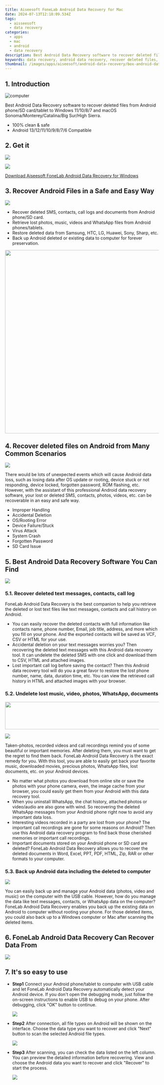 ```yaml
---
title: Aiseesoft FoneLab Android Data Recovery for Mac
date: 2024-07-13T12:18:09.534Z
tags: 
  - aisseesoft
  - data recovery
categories: 
  - apps
  - mac
  - android
  - data recovery
description: Best Android Data Recovery software to recover deleted files from Android phone/SD card/tablet to Windows 11/10/8/7 and macOS Sonoma/Monterey/Catalina/Big Sur/High Sierra.
keywords: data recovery, android data recovery, recover deleted files, recover deleted text messages, recover deleted photos, recover deleted videos, recover deleted contacts, recover deleted call logs, recover deleted documents, recover deleted WhatsApp, recover deleted music, recover deleted audio, recover deleted files from Samsung, recover deleted files from HTC, recover deleted files from LG, recover deleted files from Huawei, recover deleted files from Sony, recover deleted files from Sharp, recover deleted files from Android phone, recover deleted files from Android tablet, recover deleted files from Android SD card, recover deleted files from Android device, recover deleted files from Android OS, recover deleted files from Android rooting, recover deleted files from Android device stuck, recover deleted files from Android device locked, recover deleted files from Android forgotten password, recover deleted files from Android ROM flashing, recover deleted files from Android improper handling, recover deleted files from Android accidental deletion, recover deleted files from Android OS/Rooting Error, recover deleted files from Android device failure/stuck, recover deleted files from Android virus attack, recover deleted files from Android system crash, recover deleted files from Android forgotten password, recover deleted files from Android SD card issue
thumbnail: /images/apps/aiseesoft/android-data-recovery/box-android-data-recovery-for-mac.png
---
```


## 1. Introduction

![computer](/images/apps/aiseesoft/android-data-recovery/banner.png)

Best Android Data Recovery software to recover deleted files from Android phone/SD card/tablet to Windows 11/10/8/7 and macOS Sonoma/Monterey/Catalina/Big Sur/High Sierra.

- 100% clean & safe
- Android 13/12/11/10/9/8/7/6 Compatible

## 2. Get it

[![](/images/apps/aiseesoft/android-data-recovery/box-android-data-recovery-for-mac.png)](https://secure.2checkout.com/order/cart.php?PRODS=4650704&QTY=1&AFFILIATE=108875)

[![](/images/apps/aiseesoft/android-data-recovery/buy-download-mac.png)](https://secure.2checkout.com/order/cart.php?PRODS=4650704&QTY=1&AFFILIATE=108875)

[Download Aiseesoft FoneLab Android Data Recovery for Windows](/aiseesoft-android-data-recovery-for-win/)

## 3. Recover Android Files in a Safe and Easy Way

![](/images/apps/aiseesoft/android-data-recovery/recovery-easy-way.png)

- Recover deleted SMS, contacts, call logs and documents from Android phone/SD card.
- Retrieve lost photos, music, videos and WhatsApp files from Android phones/tablets.
- Restore deleted data from Samsung, HTC, LG, Huawei, Sony, Sharp, etc.
- Back up Android deleted or existing data to computer for forever preservation.

<!-- affiliate ads begin -->
<a href="https://appsumo.8odi.net/c/5597632/2082535/7443" target="_top" id="2082535"><img src="//a.impactradius-go.com/display-ad/7443-2082535" border="0" alt="" width="1200" height="600"/></a><img height="0" width="0" src="https://appsumo.8odi.net/i/5597632/2082535/7443" style="position:absolute;visibility:hidden;" border="0" />
<!-- affiliate ads end -->
## 4. Recover deleted files on Android from Many Common Scenarios

![](/images/apps/aiseesoft/android-data-recovery/recover-deleted-files.png)

There would be lots of unexpected events which will cause Android data loss, such as losing data after OS update or rooting, device stuck or not responding, device locked, forgotten password, ROM flashing, etc. However, with the assistant of this professional Android data recovery software, your lost or deleted SMS, contacts, photos, videos, etc. can be recoverable in an easy and safe way.

- Improper Handling 
- Accidental Deletion 
- OS/Rooting Error 
- Device Failure/Stuck 
- Virus Attack 
- System Crash 
- Forgotten Password 
- SD Card Issue

## 5. Best Android Data Recovery Software You Can Find

![](/images/apps/aiseesoft/android-data-recovery/recover-deleted-text.png)

### 5.1. Recover deleted text messages, contacts, call log

FoneLab Android Data Recovery is the best companion to help you retrieve the deleted or lost text files like text messages, contacts and call history on Android.

- You can easily recover the deleted contacts with full information like contacts name, phone number, Email, job title, address, and more which you fill on your phone. And the exported contacts will be saved as VCF, CSV or HTML for your use.
- Accidental deletion on your text messages worries you? Then recovering the deleted text messages with this Android data recovery tool. It can undelete the deleted SMS with one click and download them to CSV, HTML and attached images.
- Lost important call log before saving the contact? Then this Android data recovery tool will do you a great favor to restore the lost phone number, name, data, duration time, etc. You can view the retrieved call history in HTML and attached images with your browser.

### 5.2. Undelete lost music, video, photos, WhatsApp, documents


<!-- affiliate ads begin -->
<a href="https://united.elfm.net/c/5597632/517826/4704" target="_top" id="517826"><img src="//a.impactradius-go.com/display-ad/4704-517826" border="0" alt="" width="728" height="90"/></a><img height="0" width="0" src="https://united.elfm.net/i/5597632/517826/4704" style="position:absolute;visibility:hidden;" border="0" />
<!-- affiliate ads end -->
![](/images/apps/aiseesoft/android-data-recovery/undelete-media-files.png)

Taken-photos, recorded videos and call recordings remind you of some beautiful or important memories. After deleting them, you must want to get the regret to find them back. FoneLab Android Data Recovery is the exact remedy for you. With this tool, you are able to easily get back your favorite music, downloaded movies, precious photos, WhatsApp files, lost documents, etc. on your Android devices.

- No matter what photos you download from online site or save the photos with your phone camera, even, the image cache from your browser, you could easily get them from your Android with this data recovery tool.
- When you uninstall WhatsApp, the chat history, attached photos or video/audio are also gone with wind. So recovering the deleted WhatsApp messages from your Android phone right now to avoid any important data loss.
- Interesting videos recorded in a party are lost from your phone? The important call recordings are gone for some reasons on Android? Then use this Android data recovery program to find back those cherished memories or important call recordings.
- Important documents stored on your Android phone or SD card are deleted? FoneLab Android Data Recovery allows you to recover the deleted documents in Word, Excel, PPT, PDF, HTML, Zip, RAR or other formats to your computer.

### 5.3. Back up Android data including the deleted to computer

![](/images/apps/aiseesoft/android-data-recovery/backup-android-data.png)

You can easily back up and manage your Android data (photos, video and music) on the computer with the USB cable. However, how do you manage the data like text messages, contacts, or WhatsApp data on the computer? FoneLab Android Data Recovery enables you back up the existing data on Android to computer without rooting your phone. For those deleted items, you could also back up to a Windows computer or Mac after scanning the deleted items.

## 6. FoneLab Android Data Recovery Can Recover Data From

![](/images/apps/aiseesoft/android-data-recovery/recovery-from.png)


## 7. It's so easy to use

- **Step1** Connect your Android phone/tablet to computer with USB cable and let FoneLab Android Data Recovery automatically detect your Android device. If you don't open the debugging mode, just follow the on-screen instructions to enable USB to debug on your phone. After debugging, click "OK" button to continue.

    ![](/images/apps/aiseesoft/android-data-recovery/android-connection.jpg)

- **Step2** After connection, all file types on Android will be shown on the interface. Choose the data type you want to recover and click "Next" button to scan the selected Android file types.

    ![](/images/apps/aiseesoft/android-data-recovery/select-android-files.jpg)

- **Step3** After scanning, you can check the data listed on the left column. You can preview the detailed information before recovering. View and choose the Android data you want to recover and click "Recover" to start the process.

    ![](/images/apps/aiseesoft/android-data-recovery/recover-files-from-samsung.jpg)




<ins class="adsbygoogle"
    style="display:block"
    data-ad-format="autorelaxed"
    data-ad-client="ca-pub-7571918770474297"
    data-ad-slot="1223367746"></ins>




